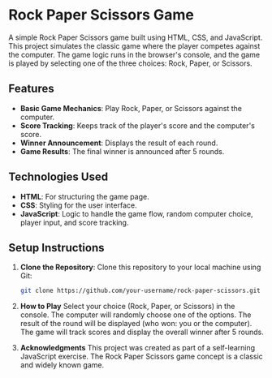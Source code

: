 # Rock Paper Scissors Game

A simple Rock Paper Scissors game built using HTML, CSS, and JavaScript. This project simulates the classic game where the player competes against the computer. The game logic runs in the browser's console, and the game is played by selecting one of the three choices: Rock, Paper, or Scissors.

## Features

- **Basic Game Mechanics**: Play Rock, Paper, or Scissors against the computer.
- **Score Tracking**: Keeps track of the player's score and the computer's score.
- **Winner Announcement**: Displays the result of each round.
- **Game Results**: The final winner is announced after 5 rounds.

## Technologies Used

- **HTML**: For structuring the game page.
- **CSS**: Styling for the user interface.
- **JavaScript**: Logic to handle the game flow, random computer choice, player input, and score tracking.

## Setup Instructions

1. **Clone the Repository**:
   Clone this repository to your local machine using Git:

   ```bash
   git clone https://github.com/your-username/rock-paper-scissors.git
2. **How to Play**
   Select your choice (Rock, Paper, or Scissors) in the console.
   The computer will randomly choose one of the options.
   The result of the round will be displayed (who won: you or the computer).
   The game will track scores and display the overall winner after 5 rounds.
3. **Acknowledgments**
   This project was created as part of a self-learning JavaScript exercise.
   The Rock Paper Scissors game concept is a classic and widely known game.
